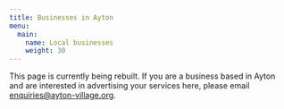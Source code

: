 ```yaml
---
title: Businesses in Ayton
menu:
  main:
    name: Local businesses
    weight: 30
---
```



This page is currently being rebuilt. If you are a business based in Ayton and are interested in advertising your services here, please email <enquiries@ayton-village.org>.
